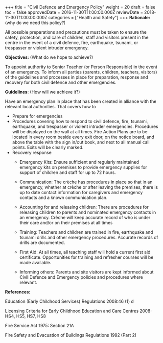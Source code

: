 +++
title = "Civil Defence and Emergency Policy"
weight = 20
draft = false
toc = false
approvedDate = 2016-11-30T11:00:00.000Z
reviewDate = 2018-11-30T11:00:00.000Z
categories = ["Health and Safety"]
+++
**Rationale:** (why do we need this policy?)

All possible preparations and precautions must be taken to ensure the safety, protection, and care of children, staff and visitors present in the centre in the event of a civil defence, fire, earthquake, tsunami, or trespasser or violent intruder emergency.

**Objectives:** (What do we hope to achieve?)

To appoint authority to Senior Teacher (or Person Responsible) in the event of an emergency.
To inform all parties (parents, children, teachers, visitors) of the guidelines and processes in place for preparation, response and
recovery for both civil defence and other emergencies.

**Guidelines:** (How will we achieve it?)

Have an emergency plan in place that has been created in alliance with the relevant local authorities. That covers how to
* Prepare for emergencies
* Procedures covering how to respond to civil defence, fire, tsunami, earthquake, and trespasser or violent intruder emergencies. Procedures will be displayed on the wall at all times. Fire Action Plans are to be located in every room beside every exit door, on the notice board, and above the table with the sign in/out book, and next to all manual call
points. Exits will be clearly marked.
* Recovery response
  - Emergency Kits: Ensure sufficient and regularly maintained emergency kits on premises to provide emergency
supplies for support of children and staff for up to 72 hours.

  - Communication: The crèche has procedures in place so that in an emergency, whether at crèche or after leaving the premises, there is up to date contact information for caregivers and emergency contacts and a known communication plan.
  - Accounting for and releasing children: There are procedures for releasing children to parents and nominated emergency contacts in an emergency. Crèche will keep accurate record of who is under their care and/or on their premises at all times
  - Training: Teachers and children are trained in fire, earthquake and tsunami drills and other emergency procedures.
Accurate records of drills are documented.
  - First Aid: At all times, all teaching staff will hold a current first aid certificate. Opportunities for training and refresher courses will be made available.
  - Informing others: Parents and site visitors are kept informed about Civil Defence and Emergency policies and procedures where relevant.

**References:**

Education (Early Childhood Services) Regulations 2008:46 (1) d

Licensing Criteria for Early Childhood Education and Care Centres 2008: HS4, HS5, HS7, HS8

Fire Service Act 1975: Section 21A

Fire Safety and Evacuation of Buildings Regulations 1992 (Part 2)
